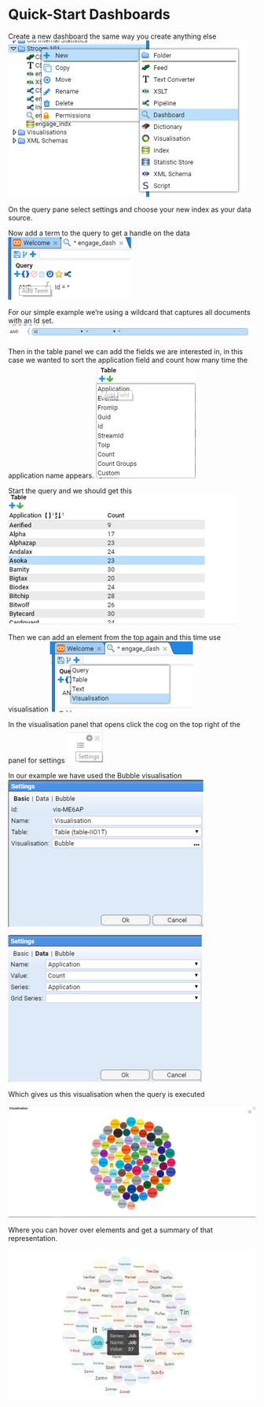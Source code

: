 # Quick-Start Dashboards

Create a new dashboard the same way you create anything else
![New dashboard](images/001_dashboard_new.png)

On the query pane select settings and choose your new index as your data source.

Now add a term to the query to get a handle on the data
![Dashboard query add term](images/002_dashboard_query_add_term.png)

For our simple example we’re using a wildcard that captures all documents with an Id set.
![Dashboard query edit term](images/003_dashboard_query_edit_term.png)

Then in the table panel we can add the fields we are interested in, in this case we wanted to sort the application field and count how many time the application name appears.
![Dashboard table fields](images/004_dashboard_table_fields.png)

Start the query and we should get this
![Dashboard table](images/005_dashboard_table.png)

Then we can add an element from the top again and this time use visualisation
![Dashboard add visualisation](images/006_dashboard_add_visualisation.png)

In the visualisation panel that opens click the cog on the top right of the panel for settings
![Dashboard settings button](images/007_dashboard_settings_button.png)

In our example we have used the Bubble visualisation
![Visualisation settings - basic](images/008_visualisation_settings_basic.png)

![Visualisation settings data](images/009_visualisation_settings_data.png)

Which gives us this visualisation when the query is executed

![Bubble visualisation](images/010_visualisation_bubbles.png)

Where you can hover over elements and get a summary of that representation.

![Bubble visualisation legends](images/011_visualisation_bubbles_legend.png)
